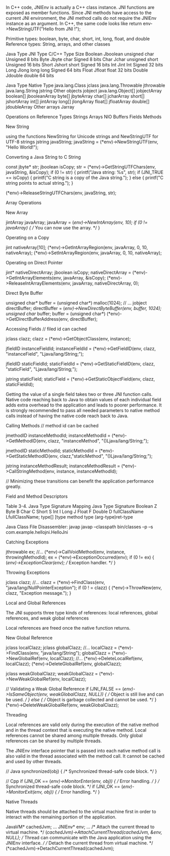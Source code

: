 In C++ code, JNIEnv is actually a C++ class instance. JNI functions are exposed as member
functions. Since JNI methods have access to the current JNI environment, the JNI method calls do
not require the JNIEnv instance as an argument. In C++, the same code looks like
     return env->NewStringUTF("Hello from JNI !");

Primitive types: boolean, byte, char, short, int, long, float, and double
Reference types: String, arrays, and other classes


Java Type JNI Type C/C++ Type Size
Boolean     Jboolean        unsigned char       Unsigned 8 bits
Byte        Jbyte           char                Signed 8 bits
Char        Jchar           unsigned short      Unsigned 16 bits
Short       Jshort          short               Signed 16 bits
Int         Jint            Int                 Signed 32 bits
Long        Jlong           long                long Signed 64 bits
Float       Jfloat          float               32 bits
Double      Jdouble         double              64 bits


Java Type               Native Type
java.lang.Class         jclass
java.lang.Throwable     jthrowable
java.lang.String        jstring
Other objects           jobject
java.lang.Object[]      jobjectArray
boolean[]               jbooleanArray
byte[]                  jbyteArray
char[]                  jcharArray
short[]                 jshortArray
int[]                   jintArray
long[]                  jlongArray
float[]                 jfloatArray
double[]                jdoubleArray
Other arrays            Jarray


Operations on Reference Types
 Strings
 Arrays
 NIO Buffers
 Fields
 Methods


New String

using the functions NewString for Unicode strings and NewStringUTF for UTF-8 strings
jstring javaString;
javaString = (*env)->NewStringUTF(env, "Hello World!");

Converting a Java String to C String

const jbyte* str;
jboolean isCopy;
str = (*env)->GetStringUTFChars(env, javaString, &isCopy);
if (0 != str) {
printf("Java string: %s", str);
if (JNI_TRUE == isCopy) {
printf("C string is a copy of the Java string.");
} else {
printf("C string points to actual string.");
}

(*env)->ReleaseStringUTFChars(env, javaString, str);

Array Operations

New Array

jintArray javaArray;
javaArray = (*env)->NewIntArray(env, 10);
if (0 != javaArray) {
/* You can now use the array. */
}

Operating on a Copy

jint nativeArray[10];
(*env)->GetIntArrayRegion(env, javaArray, 0, 10, nativeArray);
(*env)->SetIntArrayRegion(env, javaArray, 0, 10, nativeArray);

Operating on Direct Pointer

jint* nativeDirectArray;
jboolean isCopy;
nativeDirectArray = (*env)->GetIntArrayElements(env, javaArray, &isCopy);
(*env)->ReleaseIntArrayElements(env, javaArray, nativeDirectArray, 0);

Direct Byte Buffer

unsigned char* buffer = (unsigned char*) malloc(1024);
// ...
jobject directBuffer;
directBuffer = (*env)->NewDirectByteBuffer(env, buffer, 1024);
unsigned char* buffer;
buffer = (unsigned char*) (*env)->GetDirectBufferAddress(env,
directBuffer);

Accessing Fields
// filed id can cached

jclass clazz;
clazz = (*env)->GetObjectClass(env, instance);

jfieldID instanceFieldId;
instanceFieldId = (*env)->GetFieldID(env, clazz, "instanceField", "Ljava/lang/String;");

jfieldID staticFieldId;
staticFieldId = (*env)->GetStaticFieldID(env, clazz, "staticField", "Ljava/lang/String;");

jstring staticField;
staticField = (*env)->GetStaticObjectField(env, clazz, staticFieldId);

Getting the value of a single field takes two or three JNI function calls. Native code reaching back
to Java to obtain values of each individual field adds extra overhead to the application and leads to
poorer performance. It is strongly recommended to pass all needed parameters to native method calls
instead of having the native code reach back to Java.

Calling Methods
// method id can be cached

jmethodID instanceMethodId;
instanceMethodId = (*env)->GetMethodID(env, clazz, "instanceMethod", "()Ljava/lang/String;");

jmethodID staticMethodId;
staticMethodId = (*env)->GetStaticMethodID(env, clazz,"staticMethod", "()Ljava/lang/String;");

jstring instanceMethodResult;
instanceMethodResult = (*env)->CallStringMethod(env, instance, instanceMethodId);

// Minimizing these transitions can benefit the application performance greatly.

Field and Method Descriptors

Table 3-4. Java Type Signature Mapping
Java Type           Signature
Boolean             Z
Byte                B
Char                C
Short               S
Int                 I
Long                J
Float               F
Double              D
fullClassName       LfullClassName;
type[]              [type
method type         (arg-type)ret-type

Java Class File Disassembler: javap
javap –classpath bin/classes –p –s com.example.hellojni.HelloJni


Catching Exceptions

jthrowable ex;
//...
(*env)->CallVoidMethod(env, instance, throwingMethodId);
ex = (*env)->ExceptionOccurred(env);
if (0 != ex) {
(*env)->ExceptionClear(env);
/* Exception handler. */
}

Throwing Exceptions

jclass clazz;
//...
clazz = (*env)->FindClass(env, "java/lang/NullPointerException");
if (0 ! = clazz) {
(*env)->ThrowNew(env, clazz, "Exception message.");
}

Local and Global References

The JNI supports three type kinds of references: local references, global references, and weak global references

Local references are freed once the native function returns.

New Global Reference

jclass localClazz;
jclass globalClazz;
//...
localClazz = (*env)->FindClass(env, "java/lang/String");
globalClazz = (*env)->NewGlobalRef(env, localClazz);
//...
(*env)->DeleteLocalRef(env, localClazz);
(*env)->DeleteGlobalRef(env, globalClazz);

jclass weakGlobalClazz;
weakGlobalClazz = (*env)->NewWeakGlobalRef(env, localClazz);

// Validating a Weak Global Reference
if (JNI_FALSE == (*env)->IsSameObject(env, weakGlobalClazz, NULL)) {
/* Object is still live and can be used. */
} else {
/* Object is garbage collected and cannot be used. */
}
(*env)->DeleteWeakGlobalRef(env, weakGlobalClazz);

Threading

Local references are valid only during the execution of the native method and in
the thread context that is executing the native method. Local references cannot
be shared among multiple threads. Only global references can be shared by
multiple threads.

The JNIEnv interface pointer that is passed into each native method call is also
valid in the thread associated with the method call. It cannot be cached and
used by other threads.

// Java
synchronized(obj) {
/* Synchronized thread-safe code block. */
}

// Cpp
if (JNI_OK == (*env)->MonitorEnter(env, obj)) {
/* Error handling. */
}
/* Synchronized thread-safe code block. */
if (JNI_OK == (*env)->MonitorExit(env, obj)) {
/* Error handling. */
}

Native Threads

Native threads should be attached to the virtual machine first in order to interact
with the remaining portion of the application.

JavaVM* cachedJvm;
...
JNIEnv* env;
...
/* Attach the current thread to virtual machine. */
(*cachedJvm)->AttachCurrentThread(cachedJvm, &env, NULL);
/* Thread can communicate with the Java application
using the JNIEnv interface. */
/* Detach the current thread from virtual machine. */
(*cachedJvm)->DetachCurrentThread(cachedJvm);





















